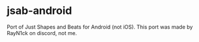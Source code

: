 # jsab-android
Port of Just Shapes and Beats for Android (not iOS). This port was made by RayN1ck on discord, not me.
